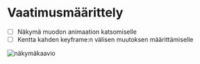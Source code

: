 # Vaatimusmäärittely
- [ ] Näkymä muodon animaation katsomiselle
- [ ] Kentta kahden keyframe:n välisen muutoksen määrittämiselle

![näkymäkaavio](dokumentaatio/näkymäkaavio)
